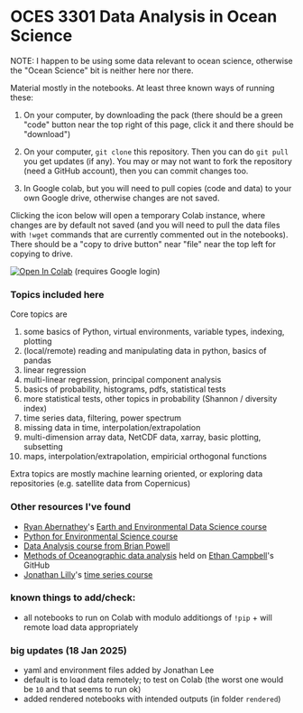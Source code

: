 # OCES 3301 Data Analysis in Ocean Science

NOTE: I happen to be using some data relevant to ocean science, otherwise the "Ocean Science" bit is neither here nor there.

Material mostly in the notebooks. At least three known ways of running these:

1) On your computer, by downloading the pack (there should be a green "code" button near the top right of this page, click it and there should be "download")

2) On your computer, `git clone` this repository. Then you can do `git pull` you get updates (if any). You may or may not want to fork the repository (need a GitHub account), then you can commit changes too.

3) In Google colab, but you will need to pull copies (code and data) to your own Google drive, otherwise changes are not saved.

Clicking the icon below will open a temporary Colab instance, where changes are by default not saved (and you will need to pull the data files with `!wget` commands that are currently commented out in the notebooks). There should be a "copy to drive button" near "file" near the top left for copying to drive.

[![Open In Colab](https://colab.research.google.com/assets/colab-badge.svg)](https://colab.research.google.com/github/julianmak/OCES3301_data_analysis/blob/main/) (requires Google login)

### Topics included here

Core topics are

1. some basics of Python, virtual environments, variable types, indexing, plotting
2. (local/remote) reading and manipulating data in python, basics of pandas
3. linear regression
4. multi-linear regression, principal component analysis
5. basics of probability, histograms, pdfs, statistical tests
6. more statistical tests, other topics in probability (Shannon / diversity index)
7. time series data, filtering, power spectrum
8. missing data in time, interpolation/extrapolation
9. multi-dimension array data, NetCDF data, xarray, basic plotting, subsetting 
10. maps, interpolation/extrapolation, empiricial orthogonal functions

Extra topics are mostly machine learning oriented, or exploring data repositories (e.g. satellite data from Copernicus)

### Other resources I've found

* [Ryan Abernathey](https://github.com/rabernat)'s [Earth and Environmental Data Science course](https://earth-env-data-science.github.io/intro.html)
* [Python for Environmental Science course](https://github.com/florianjehn/python-for-environmental-science)
* [Data Analysis course from Brian Powell](https://currents.soest.hawaii.edu/ocn_data_analysis/index.html)
* [Methods of Oceanographic data analysis](https://ethan-campbell.github.io/OCEAN_215/) held on [Ethan Campbell](https://ethan-campbell.github.io/)'s GitHub
* [Jonathan Lilly](http://jmlilly.net/)'s [time series course](https://github.com/jonathanlilly/time-series)

### known things to add/check:

* all notebooks to run on Colab with modulo additiongs of `!pip` + will remote load data appropriately

### big updates (18 Jan 2025)

* yaml and environment files added by Jonathan Lee
* default is to load data remotely; to test on Colab (the worst one would be `10` and that seems to run ok)
* added rendered notebooks with intended outputs (in folder `rendered`)
